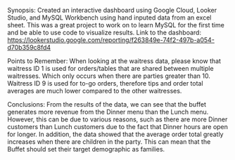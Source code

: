 Synopsis:
Created an interactive dashboard using Google Cloud, Looker Studio, and MySQL Workbench using hand inputed data from an excel sheet.
This was a great project to work on to learn MySQL for the first time and be able to use code to visualize results.
Link to the dashboard: https://lookerstudio.google.com/reporting/f263849e-74f2-497b-a054-d70b359c8fd4

Points to Remember:
When looking at the waitress data, please know that waitress ID 1 is used for orders/tables that are shared between multiple waitresses. Which only occurs when there are parties greater than 10.
Waitress ID 9 is used for to-go orders, therefore tips and order total averages are much lower compared to the other waitresses.

Conclusions:
From the results of the data, we can see that the buffet generates more revenue from the Dinner menu than the Lunch menu.
However, this can be due to various reasons, such as there are more Dinner customers than Lunch customers due to the fact that Dinner hours are open for longer.
In addition, the data showed that the average order total greatly increases when there are children in the party. This can mean that the Buffet should set their target demographic as families.
